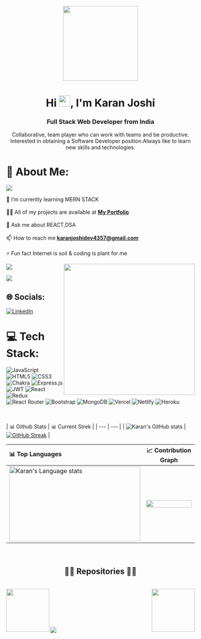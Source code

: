 <p align="center">
  <img src="https://github.com/thompsonemerson/thompsonemerson/raw/master/cover-thompson.png" height="200"/>
</p>

<h1 align="center">Hi <img src="https://raw.githubusercontent.com/MartinHeinz/MartinHeinz/master/wave.gif" width="30px">, I'm Karan Joshi</h1>

<h3 align="center">Full Stack Web Developer from India</h3>
<p align="center">Collaborative, team player who can work with teams and be productive. Interested in obtaining a Software Developer position.Always like to learn new skills and technologies.</p>


# 💫 About Me:

<img src="https://raw.githubusercontent.com/andreasbm/readme/master/assets/lines/colored.png">

🌱 I’m currently learning MERN STACK<br><br>👨‍💻 All of my projects are available at **[My Portfolio](https://karanjoshi-portfolio.netlify.app/)**<br><br>💬 Ask me about REACT,DSA<br><br>📫 How to reach me **karanjoshidev4357@gmail.com**<br><br>⚡ Fun fact Internet is soil & coding is plant for me

<img src="https://raw.githubusercontent.com/andreasbm/readme/master/assets/lines/colored.png">

<img align="right" src="https://media2.giphy.com/media/qgQUggAC3Pfv687qPC/giphy.gif" width="350px" />



[![](https://visitcount.itsvg.in/api?id=KaranJoshi4357&icon=0&color=0)](https://visitcount.itsvg.in)
## 🌐 Socials:
[![LinkedIn](https://img.shields.io/badge/LinkedIn-%230077B5.svg?logo=linkedin&logoColor=white)](https://linkedin.com/in/karan-joshi-341b57231) 

# 💻 Tech Stack:
![JavaScript](https://img.shields.io/badge/javascript-%23323330.svg?style=for-the-badge&logo=javascript&logoColor=%23F7DF1E) ![HTML5](https://img.shields.io/badge/html5-%23E34F26.svg?style=for-the-badge&logo=html5&logoColor=white) ![CSS3](https://img.shields.io/badge/css3-%231572B6.svg?style=for-the-badge&logo=css3&logoColor=white) ![Chakra](https://img.shields.io/badge/chakra-%234ED1C5.svg?style=for-the-badge&logo=chakraui&logoColor=white) ![Express.js](https://img.shields.io/badge/express.js-%23404d59.svg?style=for-the-badge&logo=express&logoColor=%2361DAFB) ![JWT](https://img.shields.io/badge/JWT-black?style=for-the-badge&logo=JSON%20web%20tokens) ![React](https://img.shields.io/badge/react-%2320232a.svg?style=for-the-badge&logo=react&logoColor=%2361DAFB) ![Redux](https://img.shields.io/badge/redux-%23593d88.svg?style=for-the-badge&logo=redux&logoColor=white) ![React Router](https://img.shields.io/badge/React_Router-CA4245?style=for-the-badge&logo=react-router&logoColor=white) ![Bootstrap](https://img.shields.io/badge/bootstrap-%23563D7C.svg?style=for-the-badge&logo=bootstrap&logoColor=white) ![MongoDB](https://img.shields.io/badge/MongoDB-%234ea94b.svg?style=for-the-badge&logo=mongodb&logoColor=white) ![Vercel](https://img.shields.io/badge/vercel-%23000000.svg?style=for-the-badge&logo=vercel&logoColor=white) ![Netlify](https://img.shields.io/badge/netlify-%23000000.svg?style=for-the-badge&logo=netlify&logoColor=#00C7B7) ![Heroku](https://img.shields.io/badge/heroku-%23430098.svg?style=for-the-badge&logo=heroku&logoColor=white)


<br/><br/>
| 📊 Github Stats | 📊 Current Strek  |
| --- | --- |
| ![Karan's GitHub stats](https://github-readme-stats.vercel.app/api?username=karanjoshi4357&show_icons=true&theme=dark&title_color=FDA117&text_color=F2E9DB) | [![GitHub Streak](https://github-readme-streak-stats.herokuapp.com?user=karanjoshi4357&theme=dark)](https://git.io/streak-stats) |


<!--- New --->
| 📊 Top Languages | 📈 Contribution Graph  |
| :--- | --- |
| <img height=200 width=350 src="https://github-readme-stats-git-master-rstaa-rickstaa.vercel.app/api/top-langs/?username=karanjoshi4357&layout=demo&langs_count=10&hide_border=true&role=OWNER,COLLABORATOR&theme=dark&text_color=F2E9DB" alt="Karan's Language stats" /> | <img align="right" src="https://activity-graph.herokuapp.com/graph?username=karanjoshi4357&theme=react-dark&hide_border=true&area=true&color=BDDFFF&line=6E93B5&point=F4B520" height="10%" width="100%"/> |

<br/>

<h2 align="center">👨‍💻 Repositories 👨‍💻</h2>
<br>
<div width="100%" align="center">
  <a align="right" href="https://github.com/KaranJoshi4357/gold-tub-6222" title="Hub Spot"><img align="left" height="115" src="https://github-readme-stats.vercel.app/api/pin/?username=KaranJoshi4357&repo=gold-tub-6222&theme=react&border_color=61dafb&border_radius=10"></a>
  <a align="left" href="https://github.com/KaranJoshi4357/SSENSE-Clone" title="SSENSE Clone"><img align="right" height="115" src="https://github-readme-stats.vercel.app/api/pin/?username=KaranJoshi4357&repo=SSENSE-Clone&theme=react&border_color=61dafb&border_radius=10"></a>
 <br><br><br><br><br><br>
  <!--- <a align="right" href="https://github.com/Raj-Mandloii/Chat-App" title="Booking.com"><img align="center" height="115" src="https://github-readme-stats.vercel.app/api/pin/?username=Raj-Mandloii&repo=Chat-App&theme=react&border_color=61dafb&border_radius=10"></a> -->
</div>


<img  src="https://raw.githubusercontent.com/Trilokia/Trilokia/379277808c61ef204768a61bbc5d25bc7798ccf1/bottom_header.svg" />
